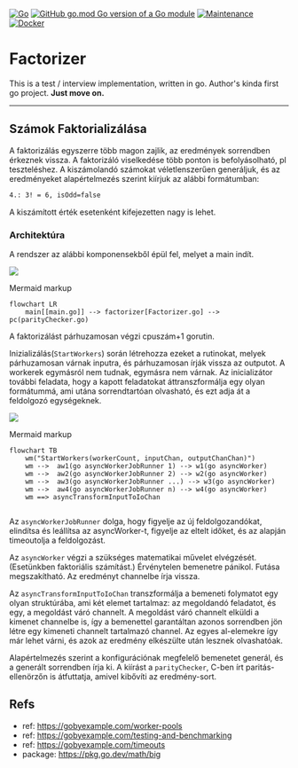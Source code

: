 [![Go](https://github.com/lintaba/kp-interview-go/actions/workflows/go.yml/badge.svg)](https://github.com/lintaba/kp-interview-go/actions/workflows/go.yml)
[![GitHub go.mod Go version of a Go module](https://img.shields.io/github/go-mod/go-version/gomods/athens.svg)](https://github.com/gomods/athens)
[![Maintenance](https://img.shields.io/badge/Maintained%3F-no-red.svg)](https://bitbucket.org/lbesson/ansi-colors)
[![Docker](https://badgen.net/badge/icon/docker?icon=docker&label)](https://https://docker.com/)


# Factorizer
This is a test / interview implementation, written in go. Author's kinda first go project. **Just move on.**

---


## Számok Faktorializálása

A faktorizálás egyszerre több magon zajlik, az eredmények sorrendben érkeznek vissza. A faktorizáló viselkedése több ponton is befolyásolható, pl teszteléshez.
A kiszámolandó számokat véletlenszerűen generáljuk, és az eredményeket alapértelmezés szerint kiírjuk az alábbi formátumban:
```bash
4.: 3! = 6, isOdd=false
```
A kiszámított érték esetenként kifejezetten nagy is lehet.

### Architektúra
A rendszer az alábbi komponensekből épül fel, melyet a main indít.

<!-- generated by mermaid compile action - START -->

[![](https://mermaid.ink/img/pako:eNo9jTsOwjAQRK9ibQVS4AAuaPhUVFDGKVb2OrGI7cishUKUu-NEwBajkd7T7AQ6GgIJto8v3WFicb2pIMp5dKGul9y3sWnEbncQFjXH5N6U6su_Lnilg94MmByPx470YwVbFaACT6nsmPJmWrYVcEeeFMhSDVnMPStQYS5qHgwynY0r4yAt9k-qADPH-xg0SE6ZftLJYZvQf635A4piRhM)](https://mermaid.live/edit#pako:eNo9jTsOwjAQRK9ibQVS4AAuaPhUVFDGKVb2OrGI7cishUKUu-NEwBajkd7T7AQ6GgIJto8v3WFicb2pIMp5dKGul9y3sWnEbncQFjXH5N6U6su_Lnilg94MmByPx470YwVbFaACT6nsmPJmWrYVcEeeFMhSDVnMPStQYS5qHgwynY0r4yAt9k-qADPH-xg0SE6ZftLJYZvQf635A4piRhM)

<summary>Mermaid markup</summary>

```mermaid
flowchart LR
    main[[main.go]] --> factorizer[Factorizer.go] --> pc(parityChecker.go)
```

</details>
<!-- generated by mermaid compile action - END -->

A faktorizálást párhuzamosan végzi cpuszám+1 gorutin. 

Inizializálás(`StartWorkers`) során létrehozza ezeket a rutinokat, melyek párhuzamosan várnak inputra, és párhuzamosan írják vissza az outputot. A workerek egymásról nem tudnak, egymásra nem várnak.
Az inicializátor további feladata, hogy a kapott feladatokat áttranszformálja egy olyan formátummá, ami utána sorrendtartóan olvasható, és ezt adja át a feldolgozó egységeknek.


<!-- generated by mermaid compile action - START -->
[![](https://mermaid.ink/img/pako:eNqF0bFqwzAQBuBXETfZ4BjiZDIkQ9MO6dgYumi5WnJsaumCfMKUkHevHCtTMBEIidPPJ7i7Qk1KQwnSNj2NdYuORfUmrQhrNImEE4fSN7lf7YZkvJ8H8pYz0dmL50OLNhPkOd6nnUpIH4JYrfZC4LhOziRw-LP1bH3Sz5e3VjuxTu-Zp8QTUSwSRSSKV8RmkcjzPCKbV8h2EbGR2C4Su91-fqgc2qEhZ45TFys60tS5OQcZGO0MdioM5jrVJHCrjZZQhqvSDfqeZZjZLUT9RSHrD9UxOSgb7AedAXqmU_gGSnZeP0LvHZ4dmpi6_QO4kahe)](https://mermaid.live/edit#pako:eNqF0bFqwzAQBuBXETfZ4BjiZDIkQ9MO6dgYumi5WnJsaumCfMKUkHevHCtTMBEIidPPJ7i7Qk1KQwnSNj2NdYuORfUmrQhrNImEE4fSN7lf7YZkvJ8H8pYz0dmL50OLNhPkOd6nnUpIH4JYrfZC4LhOziRw-LP1bH3Sz5e3VjuxTu-Zp8QTUSwSRSSKV8RmkcjzPCKbV8h2EbGR2C4Su91-fqgc2qEhZ45TFys60tS5OQcZGO0MdioM5jrVJHCrjZZQhqvSDfqeZZjZLUT9RSHrD9UxOSgb7AedAXqmU_gGSnZeP0LvHZ4dmpi6_QO4kahe)

<summary>Mermaid markup</summary>

```mermaid
flowchart TB
    wm("StartWorkers(workerCount, inputChan, outputChanChan)")
    wm -->  aw1(go asyncWorkerJobRunner 1) --> w1(go asyncWorker)
    wm -->  aw2(go asyncWorkerJobRunner 2) --> w2(go asyncWorker)
    wm -->  aw3(go asyncWorkerJobRunner ...) --> w3(go asyncWorker)
    wm -->  aw4(go asyncWorkerJobRunner n) --> w4(go asyncWorker)
    wm ==> asyncTransformInputToIoChan
    
```

</details>
<!-- generated by mermaid compile action - END -->

Az `asyncWorkerJobRunner` dolga, hogy figyelje az új feldolgozandókat, elindítsa és leállítsa az asyncWorker-t, figyelje az eltelt időket, és az alapján timeoutolja a feldolgozást.

Az `asyncWorker` végzi a szükséges matematikai művelet elvégzését. (Esetünkben faktoriális számítást.) 
Érvénytelen bemenetre pánikol.
Futása megszakítható.
Az eredményt channelbe írja vissza.

Az `asyncTransformInputToIoChan` transzformálja a bemeneti folymatot egy olyan struktúrába, ami két elemet tartalmaz: az megoldandó feladatot, és egy, a megoldást váró channelt. A megoldást váró channelt elküldi a kimenet channelbe is,
így a bemenettel garantáltan azonos sorrendben jön létre egy kimeneti channelt tartalmazó channel. Az egyes al-elemekre így már lehet várni, és azok az eredmény elkészülte után lesznek olvashatóak.




Alapértelmezés szerint a konfigurációnak megfelelő bemenetet generál, és a generált sorrendben írja ki. 
A kiírást a `parityChecker`, C-ben írt paritás-ellenörzőn is átfuttatja, amivel kibővíti az eredmény-sort.




## Refs
- ref: https://gobyexample.com/worker-pools
- ref: https://gobyexample.com/testing-and-benchmarking
- ref: https://gobyexample.com/timeouts
- package: https://pkg.go.dev/math/big


